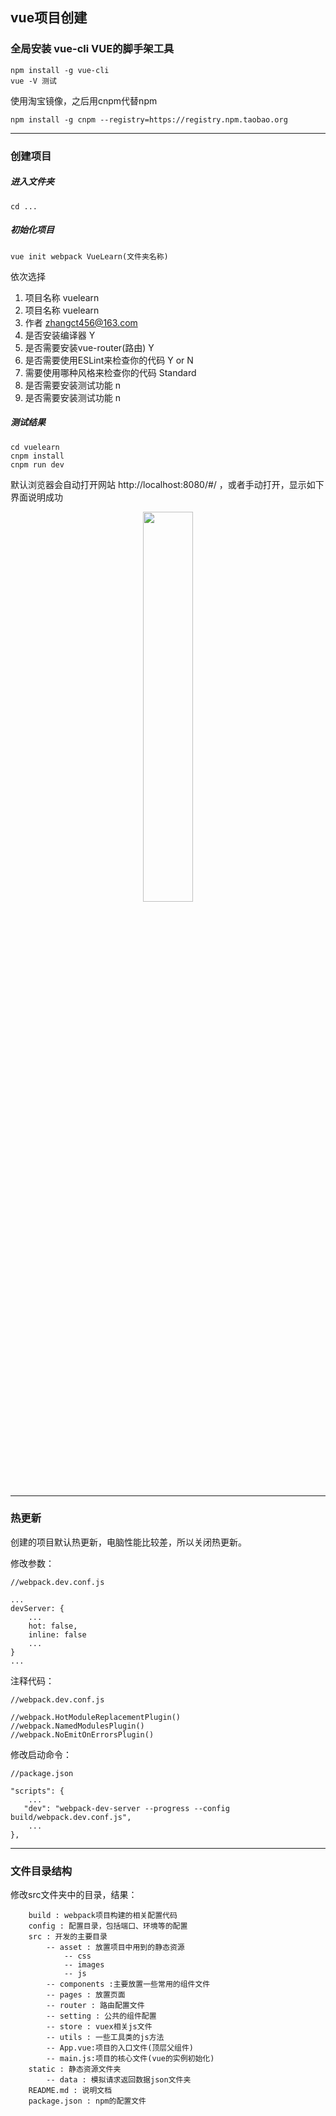 ## vue项目创建

### 全局安装 vue-cli VUE的脚手架工具

```
npm install -g vue-cli
vue -V 测试
```

使用淘宝镜像，之后用cnpm代替npm

```
npm install -g cnpm --registry=https://registry.npm.taobao.org
```

----

### 创建项目

##### 进入文件夹

```
cd ...
```

##### 初始化项目

```
vue init webpack VueLearn(文件夹名称)
```

依次选择

1. 项目名称		vuelearn
2. 项目名称		vuelearn
3. 作者		zhangct456@163.com
4. 是否安装编译器	Y
5. 是否需要安装vue-router(路由)	Y
6. 是否需要使用ESLint来检查你的代码	Y or N
7. 需要使用哪种风格来检查你的代码		Standard
8. 是否需要安装测试功能	n
9. 是否需要安装测试功能	n


##### 测试结果

```
cd vuelearn
cnpm install
cnpm run dev
```

默认浏览器会自动打开网站 http://localhost:8080/#/ ，或者手动打开，显示如下界面说明成功

<center>
<img src="@/assets/images/WebLearn/vue-page.jpg" width="40%" />
</center>

----

### 热更新

创建的项目默认热更新，电脑性能比较差，所以关闭热更新。

修改参数：
```
//webpack.dev.conf.js

...
devServer: {
	...
	hot: false,
	inline: false
	...
}
...
```

注释代码：
```
//webpack.dev.conf.js

//webpack.HotModuleReplacementPlugin()
//webpack.NamedModulesPlugin()
//webpack.NoEmitOnErrorsPlugin()
```

修改启动命令：
```
//package.json

"scripts": {
	...
   "dev": "webpack-dev-server --progress --config build/webpack.dev.conf.js",
	...
},
```

----

### 文件目录结构

修改src文件夹中的目录，结果：

```
	build : webpack项目构建的相关配置代码
	config : 配置目录，包括端口、环境等的配置
	src : 开发的主要目录
	    -- asset : 放置项目中用到的静态资源
			-- css
			-- images
			-- js
	    -- components :主要放置一些常用的组件文件
		-- pages : 放置页面
		-- router : 路由配置文件
		-- setting : 公共的组件配置
		-- store : vuex相关js文件
		-- utils : 一些工具类的js方法
	    -- App.vue:项目的入口文件(顶层父组件)
	    -- main.js:项目的核心文件(vue的实例初始化)
	static : 静态资源文件夹
		-- data : 模拟请求返回数据json文件夹
	README.md : 说明文档
	package.json : npm的配置文件
```











